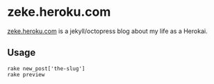 # zeke.heroku.com

[zeke.heroku.com](http://zeke.heroku.com) is a jekyll/octopress blog about my life as a Herokai.

## Usage

```
rake new_post['the-slug']
rake preview
```